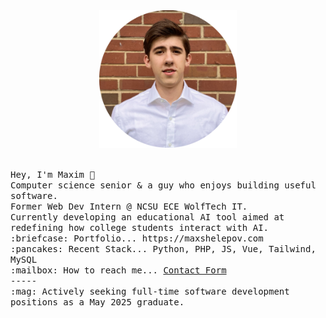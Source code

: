 <div align="center">
  <img src="https://raw.githubusercontent.com/feifyKike/feifyKike/main/portraitImg.png" width="220" height="220"/><br/><br/>
</div>
<p align="left">
  <samp>
    Hey, I'm Maxim 👋 <br/>
    Computer science senior & a guy who enjoys building useful software.<br/>
    Former Web Dev Intern @ NCSU ECE WolfTech IT.<br/>
    Currently developing an educational AI tool aimed at redefining how college students interact with AI.<br/>
    :briefcase: Portfolio... https://maxshelepov.com <br/>
    :pancakes: Recent Stack... Python, PHP, JS, Vue, Tailwind, MySQL <br/>
    :mailbox: How to reach me... <a href="https://docs.google.com/forms/d/e/1FAIpQLSfvEu3_VYha6z6ppqmgrgJsbnAfdNtXu2nB8IqBSQJlX-4vaA/viewform?embedded=true">Contact Form</a> <br/>
    ----- <br/>
    :mag: Actively seeking full-time software development positions as a May 2025 graduate.
  </samp>
</p>
<!--
**feifyKike/feifyKike** is a ✨ _special_ ✨ repository because its `README.md` (this file) appears on your GitHub profile.

Here are some ideas to get you started:

- 🔭 I’m currently working on ...
- 🌱 I’m currently learning ...
- 👯 I’m looking to collaborate on ...
- 🤔 I’m looking for help with ...
- 💬 Ask me about ...
- 📫 How to reach me: ...
- 😄 Pronouns: ...
- ⚡ Fun fact: ...
-->
